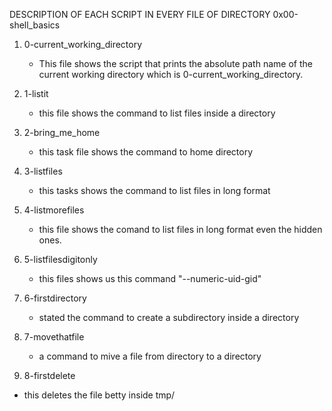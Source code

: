DESCRIPTION OF EACH SCRIPT IN EVERY FILE OF DIRECTORY 0x00-shell_basics
 
1. 0-current_working_directory

   * This file shows the script that prints the absolute path name of the current working directory which is 0-current_working_directory.

2. 1-listit
  
   * this file shows the command to list files inside a directory

3. 2-bring_me_home

   * this task file shows the command to home directory

4. 3-listfiles

   * this tasks shows the command to list files in long format

4. 4-listmorefiles

   * this file shows the comand to list files in long format even the hidden ones.

5. 5-listfilesdigitonly

   * this files shows us this command "--numeric-uid-gid"

6. 6-firstdirectory

   * stated the command to create a subdirectory inside a directory

7. 7-movethatfile


   * a command to mive a file from directory to a directory

8.  8-firstdelete

   * this deletes the file betty inside tmp/
